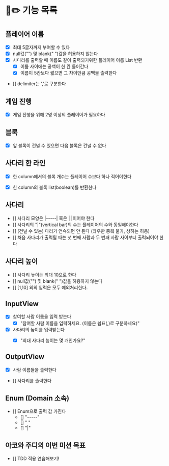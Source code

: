 #  🎒✏️ 기능 목록 

## 플레이어 이름
- [x] 최대 5글자까지 부여할 수 있다
- [x] null값("") 및 blank(" ")값을 허용하지 않는다
- [x] 사다리를 출력할 때 이름도 같이 출력되기위한 플레이어 이름 List 반환
  - [x] 이름 사이에는 공백이 한 칸 들어간다
  - [x] 이름이 5칸보다 짧으면 그 차이만큼 공백을 출력한다 
- [] delimiter는 ','로 구분한다


## 게임 진행
- [x] 게임 진행을 위해 2명 이상의 플레이어가 필요하다


## 블록
- [x] 앞 블록이 건널 수 있으면 다음 블록은 건널 수 없다


## 사다리 한 라인
- [x] 한 column에서의 블록 개수는 플레이어 수보다 하나 적어야한다
- [x] 한 column의 블록 list(boolean)를 반환한다


## 사다리
- [] 사다리 모양은 |-----| 혹은 |     |이어야 한다 
- [] 사다리의 "|"(vertical bar)의 수는 플레이어의 수와 동일해야한다
- [] (건널 수 있는) 다리가 연속되면 안 된다 (좌우만 중복 불가, 상하는 허용)
- [] 처음 사다리가 출력될 때는 첫 번째 사람과 두 번째 사람 사이부터 출력되어야 한다


## 사다리 높이
- [] 사다리 높이는 최대 10으로 한다
- [] null값("") 및 blank(" ")값을 허용하지 않는다
- [] [1,10] 외의 입력은 모두 예외처리한다.


## InputView
- [x] 참여할 사람 이름을 입력 받는다
  - [x] "참여할 사람 이름을 입력하세요. (이름은 쉼표(,)로 구분하세요)"
- [x] 사다리의 높이를 입력받는다
  - [x] "최대 사다리 높이는 몇 개인가요?"


## OutputView
- [x] 사람 이름들을 출력한다
- [] 사다리를 출력한다


## Enum (Domain 소속)
- [] Enum으로 출력 값 가진다
  - [] "-----"
  - [] "     "
  - [] "|"


## 아코와 주디의 이번 미션 목표
- [] TDD 적용 연습해보기!